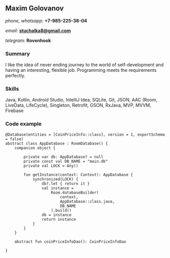 
## Maxim Golovanov

*phone, whatsapp:* 
**+7-985-225-38-04**

*email:* **stuchalka8@gmail.com**

*telegram:* **Rovenhook**

### Summary

I like the idea of never ending journey to the world of self-development and having an interesting, flexible job. Programming meets the requirements perfectly. 

### Skills

Java, Kotlin, Android Studio, IntelliJ Idea, SQLite, Git, JSON, AAC (Room, LiveData, LifeCycle), Singleton, Retrofit, GSON, RxJava, MVP, MVVM, Firebase

### Code example


    @Database(entities = [CoinPriceInfo::class], version = 1, exportSchema = false)
    abstract class AppDatabase : RoomDatabase() {
        companion object {

            private var db: AppDatabase? = null
            private const val DB_NAME = "main.db"
            private val LOCK = Any()

            fun getInstance(context: Context): AppDatabase {
                synchronized(LOCK) {
                    db?.let { return it }
                    val instance =
                        Room.databaseBuilder(
                            context,
                            AppDatabase::class.java,
                            DB_NAME
                        ).build()
                    db = instance
                    return instance
                }
            }
        }

        abstract fun coinPriceInfoDao(): CoinPriceInfoDao
        
    }

